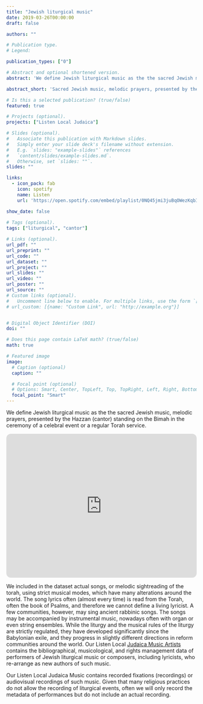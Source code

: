 ```yaml
---
title: "Jewish liturgical music"
date: 2019-03-26T00:00:00
draft: false

authors: ""

# Publication type.
# Legend:

publication_types: ["0"]

# Abstract and optional shortened version.
abstract: 'We define Jewish liturgical music as the the sacred Jewish music, melodic prayers, presented by the Hazzan (cantor) standing on the Bimah in the ceremony of a celebral event or a regular Torah service.'

abstract_short: 'Sacred Jewish music, melodic prayers, presented by the Hazzan (cantor)'

# Is this a selected publication? (true/false)
featured: true

# Projects (optional).
projects: ["Listen Local Judaica"]

# Slides (optional).
#   Associate this publication with Markdown slides.
#   Simply enter your slide deck's filename without extension.
#   E.g. `slides: "example-slides"` references 
#   `content/slides/example-slides.md`.
#   Otherwise, set `slides: ""`.
slides: ""

links:
  - icon_pack: fab
    icon: spotify
    name: Listen
    url: 'https://open.spotify.com/embed/playlist/0NQ45jmi3juBqOWezKqbIH?'

show_date: false
    
# Tags (optional).
tags: ["liturgical", "cantor"]

# Links (optional).
url_pdf: ""
url_preprint: ""
url_code: ""
url_dataset: ""
url_project: ""
url_slides: ""
url_video: ""
url_poster: ""
url_source: ""
# Custom links (optional).
#   Uncomment line below to enable. For multiple links, use the form `[{...}, {...}, {...}]`.
# url_custom: [{name: "Custom Link", url: "http://example.org"}]


# Digital Object Identifier (DOI)
doi: ""

# Does this page contain LaTeX math? (true/false)
math: true

# Featured image
image:
  # Caption (optional)
  caption: ""

  # Focal point (optional)
  # Options: Smart, Center, TopLeft, Top, TopRight, Left, Right, BottomLeft, Bottom, BottomRight
  focal_point: "Smart"
---
```


We define Jewish liturgical music as the the sacred Jewish music, melodic prayers, presented by the Hazzan (cantor) standing on the Bimah in the ceremony of a celebral event or a regular Torah service. 

<iframe style="border-radius:12px" src="https://open.spotify.com/embed/playlist/0NQ45jmi3juBqOWezKqbIH?utm_source=generator" width="100%" height="380" frameBorder="0" allowfullscreen="" allow="autoplay; clipboard-write; encrypted-media; fullscreen; picture-in-picture" loading="lazy"></iframe>

We included in the dataset actual songs, or melodic sightreading of the torah, using strict musical modes, which have many alterations around the world. The song lyrics often (almost every time) is read from the Torah, often the book of Psalms, and therefore we cannot define a living lyricist. A few communities, however, may sing ancient rabbinic songs. The songs may be accompanied by instrumental music, nowadays often with organ or even string ensembles. While the liturgy and the musical rules of the liturgy are strictly regulated, they have developed significantly since the Babylonian exile, and they progress in slightly different directions in reform communities around the world.  Our Listen Local [Judaica Music Artists](/#music_artists) contains the bibliographical, musicological, and rights management data of performers of Jewish liturgical music or composers, including lyricists, who re-arrange as new authors of such music.  

Our Listen Local Judaica Music contains recorded fixations (recordings) or audiovisual recordings of such music. Given that many religious practices do not allow the recording of liturgical events, often we will only record the metadata of performances but do not include an actual recording.
